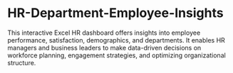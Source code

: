 # HR-Department-Employee-Insights
This interactive Excel HR dashboard offers insights into employee performance, satisfaction, demographics, and departments. It enables HR managers and business leaders to make data-driven decisions on workforce planning, engagement strategies, and optimizing organizational structure.
